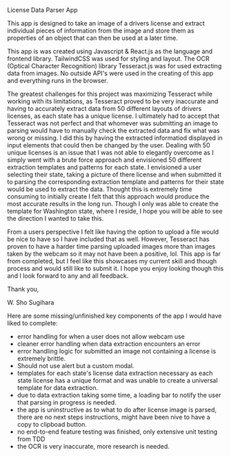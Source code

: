 License Data Parser App

This app is designed to take an image of a drivers license and extract individual pieces of information from the image and store them as properties of an object that can then be used at a later time.

This app is was created using Javascript & React.js as the language and frontend library. TailwindCSS was used for styling and layout. The OCR (Optical Character Recognition) library Tesseract.js was for used extracting data from images. No outside API's were used in the creating of this app and everything runs in the browser.

The greatest challenges for this project was maximizing Tesseract while working with its limitations, as Tesseract proved to be very inaccurate and having to accurately extract data from 50 different layouts of drivers licenses, as each state has a unique license. I ultimately had to accept that Tesseract was not perfect and that whomever was submitting an image to parsing would have to manually check the extracted data and fix what was wrong or missing. I did this by having the extracted informatiod displayed in input elements that could then be changed by the user. Dealing with 50 unique licenses is an issue that I was not able to elegantly overcome as I simply went with a brute force approach and envisioned 50 different extraction templates and patterns for each state. I envisioned a user selecting their state, taking a picture of there license and when submitted it to parsing the corresponding extraction template and patterns for their state would be used to extract the data. Thought this is extremely time consuming to initially create I felt that this approach would produce the most accurate results in the long run. Though I only was able to create the template for Washington state, where I reside, I hope you will be able to see the direction I wanted to take this.

From a users perspective I felt like having the option to upload a file would be nice to have so I have included that as well. However, Tesseract has proven to have a harder time parsing uploaded images more than images taken by the webcam so it may not have been a positive, lol. This app is far from completed, but I feel like this showcases my current skill and though process and would still like to submit it. I hope you enjoy looking though this and I look forward to any and all feedback.

Thank you,

W. Sho Sugihara


Here are some missing/unfinished key components of the app I would have liked to complete:
 - error handling for when a user does not allow webcam use
 - cleaner error handling when data extraction encounters an error
 - error handling logic for submitted an image not containing a license is extremely brittle. 
 - Should not use alert but a custom modal.
 - templates for each state's license data extraction necessary as each state license has a unique format and was unable to create a universal template for data extraction.
 - due to data extraction taking some time, a loading bar to notify the user that parsing in progress is needed.
 - the app is uninstructive as to what to do after license image is parsed, there are no next steps instructions, might have been nive to have a copy to clipboad button.
 - no end-to-end feature testing was finished, only extensive unit testing from TDD
 - the OCR is very inaccurate, more research is needed.
